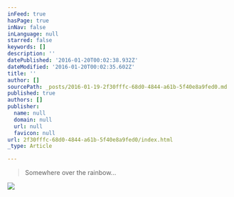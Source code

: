 ```yaml
---
inFeed: true
hasPage: true
inNav: false
inLanguage: null
starred: false
keywords: []
description: ''
datePublished: '2016-01-20T00:02:38.932Z'
dateModified: '2016-01-20T00:02:35.602Z'
title: ''
author: []
sourcePath: _posts/2016-01-19-2f30fffc-68d0-4844-a61b-5f40e8a9fed0.md
published: true
authors: []
publisher:
  name: null
  domain: null
  url: null
  favicon: null
url: 2f30fffc-68d0-4844-a61b-5f40e8a9fed0/index.html
_type: Article

---
```

> Somewhere over the rainbow...

![](https://the-grid-user-content.s3-us-west-2.amazonaws.com/5eab8cc6-6476-4ee3-bb43-7333dc115c79.jpg)